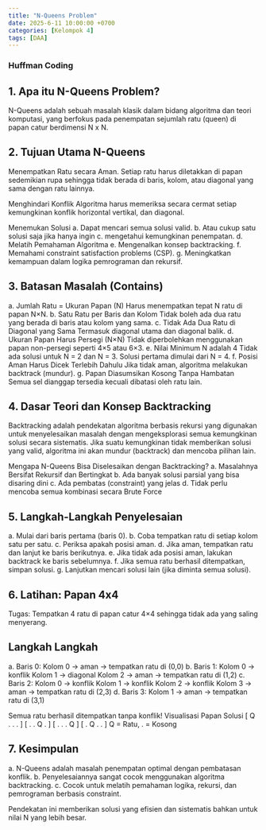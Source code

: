 ```yaml
---
title: "N-Queens Problem"
date: 2025-6-11 10:00:00 +0700
categories: [Kelompok 4]
tags: [DAA]
---
```


### **Huffman Coding**
## 1. Apa itu N-Queens Problem?
N-Queens adalah sebuah masalah klasik dalam bidang algoritma dan teori komputasi, yang berfokus pada penempatan sejumlah ratu (queen) di papan catur berdimensi N x N.

## 2. Tujuan Utama N-Queens
Menempatkan Ratu secara Aman. Setiap ratu harus diletakkan di papan sedemikian rupa sehingga tidak berada di baris, kolom, atau diagonal yang sama dengan ratu lainnya.

Menghindari Konflik Algoritma harus memeriksa secara cermat setiap kemungkinan konflik horizontal vertikal, dan diagonal.

Menemukan Solusi
a. Dapat mencari semua solusi valid.
b. Atau cukup satu solusi saja jika hanya ingin 
c. mengetahui kemungkinan penempatan.
d. Melatih Pemahaman Algoritma
e. Mengenalkan konsep backtracking.
f. Memahami constraint satisfaction problems (CSP).
g. Meningkatkan kemampuan dalam logika pemrograman dan rekursif.

## 3. Batasan Masalah (Contains)
a. Jumlah Ratu = Ukuran Papan (N) Harus menempatkan tepat N ratu di papan N×N.
b. Satu Ratu per Baris dan Kolom Tidak boleh ada dua ratu yang berada di baris atau kolom yang sama.
c. Tidak Ada Dua Ratu di Diagonal yang Sama Termasuk diagonal utama dan diagonal balik.
d. Ukuran Papan Harus Persegi (N×N) Tidak diperbolehkan menggunakan papan non-persegi seperti 4×5 atau 6×3.
e. Nilai Minimum N adalah 4 Tidak ada solusi untuk N = 2 dan N = 3. Solusi pertama dimulai dari N = 4.
f. Posisi Aman Harus Dicek Terlebih Dahulu Jika tidak aman, algoritma melakukan backtrack (mundur).
g. Papan Diasumsikan Kosong Tanpa Hambatan Semua sel dianggap tersedia kecuali dibatasi oleh ratu lain.

## 4. Dasar Teori dan Konsep Backtracking
Backtracking adalah pendekatan algoritma berbasis rekursi yang digunakan untuk menyelesaikan masalah dengan mengeksplorasi semua kemungkinan solusi secara sistematis. Jika suatu kemungkinan tidak memberikan solusi yang valid, algoritma ini akan mundur (backtrack) dan mencoba pilihan lain.

Mengapa N-Queens Bisa Diselesaikan dengan Backtracking?
a. Masalahnya Bersifat Rekursif dan Bertingkat
b. Ada banyak solusi parsial yang bisa disaring dini
c. Ada pembatas (constraint) yang jelas
d. Tidak perlu mencoba semua kombinasi secara Brute Force

## 5. Langkah-Langkah Penyelesaian
a. Mulai dari baris pertama (baris 0).
b. Coba tempatkan ratu di setiap kolom satu per satu.
c. Periksa apakah posisi aman.
d. Jika aman, tempatkan ratu dan lanjut ke baris berikutnya.
e. Jika tidak ada posisi aman, lakukan backtrack ke baris sebelumnya.
f. Jika semua ratu berhasil ditempatkan, simpan solusi.
g. Lanjutkan mencari solusi lain (jika diminta semua solusi).

## 6. Latihan: Papan 4x4
Tugas: Tempatkan 4 ratu di papan catur 4×4 sehingga tidak ada yang saling menyerang.

## Langkah Langkah
a. Baris 0: Kolom 0 → aman → tempatkan ratu di (0,0)
b. Baris 1: Kolom 0 → konflik Kolom 1 → diagonal Kolom 2 → aman → tempatkan ratu di (1,2)
c. Baris 2: Kolom 0 → konflik Kolom 1 → konflik Kolom 2 → konflik Kolom 3 → aman → tempatkan ratu di (2,3)
d. Baris 3: Kolom 1 → aman → tempatkan ratu di (3,1)

Semua ratu berhasil ditempatkan tanpa konflik!
Visualisasi Papan Solusi 
[ Q . . . ] 
[ . . Q . ] 
[ . . . Q ] 
[ . Q . . ]    Q = Ratu, . = Kosong

## 7. Kesimpulan
a. N-Queens adalah masalah penempatan optimal dengan pembatasan konflik.
b. Penyelesaiannya sangat cocok menggunakan algoritma backtracking.
c. Cocok untuk melatih pemahaman logika, rekursi, dan pemrograman berbasis constraint.

Pendekatan ini memberikan solusi yang efisien dan sistematis bahkan untuk nilai N yang lebih besar.